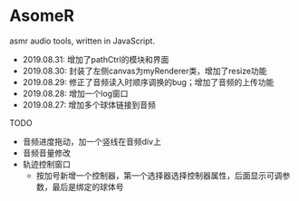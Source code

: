 # AsomeR
asmr audio tools, written in JavaScript.


- 2019.08.31: 增加了pathCtrl的模块和界面
- 2019.08.30: 封装了左侧canvas为myRenderer类，增加了resize功能
- 2019.08.29: 修正了音频读入时顺序调换的bug；增加了音频的上传功能
- 2019.08.28: 增加一个log窗口
- 2019.08.27: 增加多个球体链接到音频

TODO
- 音频进度拖动，加一个竖线在音频div上
- 音频音量修改
- 轨迹控制窗口
  - 按加号新增一个控制器，第一个选择器选择控制器属性，后面显示可调参数，最后是绑定的球体号